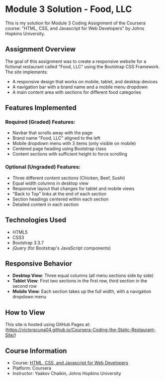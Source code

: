 # Module 3 Solution - Food, LLC

This is my solution for Module 3 Coding Assignment of the Coursera course: "HTML, CSS, and Javascript for Web Developers" by Johns Hopkins University.

## Assignment Overview

The goal of this assignment was to create a responsive website for a fictional restaurant called "Food, LLC" using the Bootstrap CSS Framework. The site implements:

- A responsive design that works on mobile, tablet, and desktop devices
- A navigation bar with a brand name and a mobile menu dropdown
- A main content area with sections for different food categories

## Features Implemented

### Required (Graded) Features:

- Navbar that scrolls away with the page
- Brand name "Food, LLC" aligned to the left
- Mobile dropdown menu with 3 items (only visible on mobile)
- Centered page heading using Bootstrap class
- Content sections with sufficient height to force scrolling

### Optional (Ungraded) Features:

- Three different content sections (Chicken, Beef, Sushi)
- Equal width columns in desktop view
- Responsive layout that changes for tablet and mobile views
- "Back to Top" links at the end of each section
- Section headings centered within each section
- Detailed content in each section

## Technologies Used

- HTML5
- CSS3
- Bootstrap 3.3.7
- jQuery (for Bootstrap's JavaScript components)

## Responsive Behavior

- **Desktop View**: Three equal columns (all menu sections side by side)
- **Tablet View**: First two sections in the first row, third section in the second row
- **Mobile View**: Each section takes up the full width, with a navigation dropdown menu

## How to View

This site is hosted using GitHub Pages at: (https://victoracuna04.github.io/Coursera-Coding-the-Static-Restaurant-Site/)

## Course Information

- Course: [HTML, CSS, and Javascript for Web Developers](https://www.coursera.org/learn/html-css-javascript-for-web-developers)
- Platform: Coursera
- Instructor: Yaakov Chaikin, Johns Hopkins University
